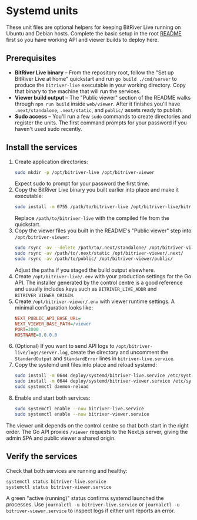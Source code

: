 # Systemd units

These unit files are optional helpers for keeping BitRiver Live running on Ubuntu and Debian hosts. Complete the basic setup in the root [README](../../README.md) first so you have working API and viewer builds to deploy here.

## Prerequisites

- **BitRiver Live binary** – From the repository root, follow the "Set up BitRiver Live at home" quickstart and run `go build ./cmd/server` to produce the `bitriver-live` executable in your working directory. Copy that binary to the machine that will run the services.
- **Viewer build output** – The "Public viewer" section of the README walks through `npm run build` inside `web/viewer`. After it finishes you'll have `.next/standalone`, `.next/static`, and `public/` assets ready to publish.
- **Sudo access** – You'll run a few `sudo` commands to create directories and register the units. The first command prompts for your password if you haven't used sudo recently.

## Install the services

1. Create application directories:
   ```bash
   sudo mkdir -p /opt/bitriver-live /opt/bitriver-viewer
   ```
   Expect sudo to prompt for your password the first time.
2. Copy the BitRiver Live binary you built earlier into place and make it executable:
   ```bash
   sudo install -m 0755 /path/to/bitriver-live /opt/bitriver-live/bitriver-live
   ```
   Replace `/path/to/bitriver-live` with the compiled file from the quickstart.
3. Copy the viewer files you built in the README's "Public viewer" step into `/opt/bitriver-viewer`:
   ```bash
   sudo rsync -av --delete /path/to/.next/standalone/ /opt/bitriver-viewer/
   sudo rsync -av /path/to/.next/static /opt/bitriver-viewer/.next/
   sudo rsync -av /path/to/public/ /opt/bitriver-viewer/public/
   ```
   Adjust the paths if you staged the build output elsewhere.
4. Create `/opt/bitriver-live/.env` with your production settings for the Go API. The installer generated by the control centre is a good reference and usually includes keys such as `BITRIVER_LIVE_ADDR` and `BITRIVER_VIEWER_ORIGIN`.
5. Create `/opt/bitriver-viewer/.env` with viewer runtime settings. A minimal configuration looks like:
   ```ini
   NEXT_PUBLIC_API_BASE_URL=
   NEXT_VIEWER_BASE_PATH=/viewer
   PORT=3000
   HOSTNAME=0.0.0.0
   ```
6. (Optional) If you want to send API logs to `/opt/bitriver-live/logs/server.log`, create the directory and uncomment the `StandardOutput` and `StandardError` lines in `bitriver-live.service`.
7. Copy the systemd unit files into place and reload systemd:
   ```bash
   sudo install -m 0644 deploy/systemd/bitriver-live.service /etc/systemd/system/bitriver-live.service
   sudo install -m 0644 deploy/systemd/bitriver-viewer.service /etc/systemd/system/bitriver-viewer.service
   sudo systemctl daemon-reload
   ```
8. Enable and start both services:
   ```bash
   sudo systemctl enable --now bitriver-live.service
   sudo systemctl enable --now bitriver-viewer.service
   ```

The viewer unit depends on the control centre so that both start in the right order. The Go API proxies `/viewer` requests to the Next.js server, giving the admin SPA and public viewer a shared origin.

## Verify the services

Check that both services are running and healthy:

```bash
systemctl status bitriver-live.service
systemctl status bitriver-viewer.service
```

A green "active (running)" status confirms systemd launched the processes. Use `journalctl -u bitriver-live.service` or `journalctl -u bitriver-viewer.service` to inspect logs if either unit reports an error.
